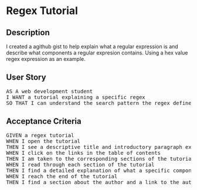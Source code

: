# Regex Tutorial 

## Description
I created a agithub gist to help explain what a regular expression is and describe what components a regular expresion contains. Using a hex value regex expression as an example.

## User Story

<pre>
AS A web development student
I WANT a tutorial explaining a specific regex
SO THAT I can understand the search pattern the regex defines
</pre>

## Acceptance Criteria

<pre>
GIVEN a regex tutorial
WHEN I open the tutorial
THEN I see a descriptive title and introductory paragraph explaining the purpose of the tutorial, a summary describing the regex featured in the tutorial, a table of contents linking to different sections that break down each component of the regex and explain what it does, and a section about the author with a link to the author’s GitHub profile
WHEN I click on the links in the table of contents
THEN I am taken to the corresponding sections of the tutorial
WHEN I read through each section of the tutorial
THEN I find a detailed explanation of what a specific component of the regex does
WHEN I reach the end of the tutorial
THEN I find a section about the author and a link to the author’s GitHub profile 
</pre>